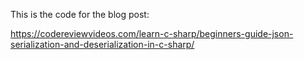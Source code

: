 This is the code for the blog post: 

https://codereviewvideos.com/learn-c-sharp/beginners-guide-json-serialization-and-deserialization-in-c-sharp/
